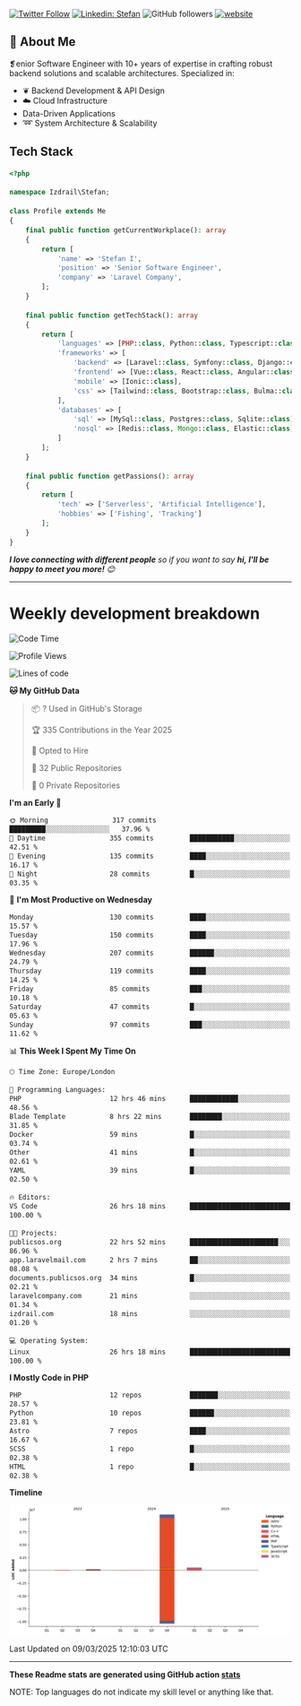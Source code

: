 [![Twitter Follow](https://img.shields.io/twitter/follow/thephpteacher?label=Follow)](https://twitter.com/intent/follow?screen_name=thephpteacher)
[![Linkedin: Stefan](https://img.shields.io/badge/izdrail-blue?style=flat-square&logo=Linkedin&logoColor=white&link=https://www.linkedin.com/in/izdrail/)](https://www.linkedin.com/in/izdrail/)
![GitHub followers](https://img.shields.io/github/followers/izdrail?label=Follow&style=social)
[![website](https://img.shields.io/badge/Website-46a2f1.svg?&style=flat-square&logo=Google-Chrome&logoColor=white&link=https://izdrail.com/)](https://izdrail.com/)

## 🚀 About Me
❡enior Software Engineer with 10+ years of expertise in crafting robust backend solutions and scalable architectures. 
Specialized in:

- ❦ Backend Development & API Design
- ☁️ Cloud Infrastructure
-  Data-Driven Applications
- ➿ System Architecture & Scalability

## Tech Stack

```php
<?php

namespace Izdrail\Stefan;

class Profile extends Me
{
    final public function getCurrentWorkplace(): array
    {
        return [
            'name' => 'Stefan I',
            'position' => 'Senior Software Engineer',
            'company' => 'Laravel Company',
        ];
    }
    
    final public function getTechStack(): array
    {
        return [
            'languages' => [PHP::class, Python::class, Typescript::class],
            'frameworks' => [
                'backend' => [Laravel::class, Symfony::class, Django::class, FastApi::class],
                'frontend' => [Vue::class, React::class, Angular::class],
                'mobile' => [Ionic::class],
                'css' => [Tailwind::class, Bootstrap::class, Bulma::class]
            ],
            'databases' => [
                'sql' => [MySql::class, Postgres::class, Sqlite::class],
                'nosql' => [Redis::class, Mongo::class, Elastic::class]
            ]
        ];
    }

    final public function getPassions(): array
    {
        return [
            'tech' => ['Serverless', 'Artificial Intelligence'],
            'hobbies' => ['Fishing', 'Tracking']
        ];
    }
}
```
 <em><b>I love connecting with different people</b> so if you want to say <b>hi, I'll be happy to meet you more!</b> 😊</em>


---
# Weekly development breakdown
<!--START_SECTION:waka-->
![Code Time](http://img.shields.io/badge/Code%20Time-1%2C139%20hrs%2028%20mins-blue)

![Profile Views](http://img.shields.io/badge/Profile%20Views-10-blue)

![Lines of code](https://img.shields.io/badge/From%20Hello%20World%20I%27ve%20Written-11.7%20million%20lines%20of%20code-blue)

**🐱 My GitHub Data** 

> 📦 ? Used in GitHub's Storage 
 > 
> 🏆 335 Contributions in the Year 2025
 > 
> 💼 Opted to Hire
 > 
> 📜 32 Public Repositories 
 > 
> 🔑 0 Private Repositories 
 > 
**I'm an Early 🐤** 

```text
🌞 Morning                317 commits         █████████░░░░░░░░░░░░░░░░   37.96 % 
🌆 Daytime                355 commits         ███████████░░░░░░░░░░░░░░   42.51 % 
🌃 Evening                135 commits         ████░░░░░░░░░░░░░░░░░░░░░   16.17 % 
🌙 Night                  28 commits          █░░░░░░░░░░░░░░░░░░░░░░░░   03.35 % 
```
📅 **I'm Most Productive on Wednesday** 

```text
Monday                   130 commits         ████░░░░░░░░░░░░░░░░░░░░░   15.57 % 
Tuesday                  150 commits         ████░░░░░░░░░░░░░░░░░░░░░   17.96 % 
Wednesday                207 commits         ██████░░░░░░░░░░░░░░░░░░░   24.79 % 
Thursday                 119 commits         ████░░░░░░░░░░░░░░░░░░░░░   14.25 % 
Friday                   85 commits          ███░░░░░░░░░░░░░░░░░░░░░░   10.18 % 
Saturday                 47 commits          █░░░░░░░░░░░░░░░░░░░░░░░░   05.63 % 
Sunday                   97 commits          ███░░░░░░░░░░░░░░░░░░░░░░   11.62 % 
```


📊 **This Week I Spent My Time On** 

```text
🕑︎ Time Zone: Europe/London

💬 Programming Languages: 
PHP                      12 hrs 46 mins      ████████████░░░░░░░░░░░░░   48.56 % 
Blade Template           8 hrs 22 mins       ████████░░░░░░░░░░░░░░░░░   31.85 % 
Docker                   59 mins             █░░░░░░░░░░░░░░░░░░░░░░░░   03.74 % 
Other                    41 mins             █░░░░░░░░░░░░░░░░░░░░░░░░   02.61 % 
YAML                     39 mins             █░░░░░░░░░░░░░░░░░░░░░░░░   02.50 % 

🔥 Editors: 
VS Code                  26 hrs 18 mins      █████████████████████████   100.00 % 

🐱‍💻 Projects: 
publicsos.org            22 hrs 52 mins      ██████████████████████░░░   86.96 % 
app.laravelmail.com      2 hrs 7 mins        ██░░░░░░░░░░░░░░░░░░░░░░░   08.08 % 
documents.publicsos.org  34 mins             █░░░░░░░░░░░░░░░░░░░░░░░░   02.21 % 
laravelcompany.com       21 mins             ░░░░░░░░░░░░░░░░░░░░░░░░░   01.34 % 
izdrail.com              18 mins             ░░░░░░░░░░░░░░░░░░░░░░░░░   01.20 % 

💻 Operating System: 
Linux                    26 hrs 18 mins      █████████████████████████   100.00 % 
```

**I Mostly Code in PHP** 

```text
PHP                      12 repos            ███████░░░░░░░░░░░░░░░░░░   28.57 % 
Python                   10 repos            ██████░░░░░░░░░░░░░░░░░░░   23.81 % 
Astro                    7 repos             ████░░░░░░░░░░░░░░░░░░░░░   16.67 % 
SCSS                     1 repo              █░░░░░░░░░░░░░░░░░░░░░░░░   02.38 % 
HTML                     1 repo              █░░░░░░░░░░░░░░░░░░░░░░░░   02.38 % 
```



**Timeline**

![Lines of Code chart](https://raw.githubusercontent.com/izdrail/izdrail/master/assets/bar_graph.png)


 Last Updated on 09/03/2025 12:10:03 UTC
<!--END_SECTION:waka-->

---


**These Readme stats are generated using GitHub action [stats](https://github.com/izdrail/stats)**

NOTE: Top languages do not indicate my skill level or anything like that. 
